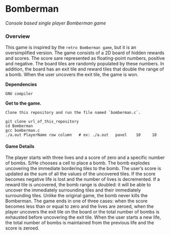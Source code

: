 # Bomberman

_Console based single player Bomberman game_

### Overview

This game is inspired by the `retro Bomberman game`, but it is an oversimplified version. The game consists of a 2D board of hidden rewards and scores. The score sare represented as floating-point numbers, positive and negative. The board tiles are randomly populated by these numbers. In addition, the board has an exit tile and reward tiles that double the range of a bomb. When the user uncovers the exit tile, the game is won.

**Dependencies**

    GNU compiler

**Get to the game.**

    Clone this repository and run the file named `bomberman.c`.

```shell
git clone url_of_this_repository
cd Bomberman
gcc bomberman.c
./a.out PlayerName row column   # ex: ./a.out   pavel    10     10
```

#### Game Details

The player starts with three lives and a score of zero and a specific number of bombs. S/He chooses a cell to place a bomb. The bomb explodes uncovering the immediate bordering tiles to the bomb. The user’s score is updated as the sum of all the values of the uncovered tiles. If the score becomes negative life is lost and the number of lives is decremented. If a reward tile is uncovered, the bomb range is doubled: it will be able to uncover the immediately surrounding tiles and their immediately surrounding tiles. Unlike the original game, the bomb never kills the Bomberman. The game ends in one of three cases: when the score becomes less than or equal to zero and the lives are zeroed, when the player uncovers the exit tile on the board or the total number of bombs is exhausted before uncovering the exit tile. When the user starts a new life, the total number of bombs is maintained from the previous life and the score is zeroed.
